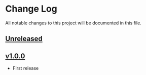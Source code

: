 # Change Log
All notable changes to this project will be documented in this file.
 
## [Unreleased]

## [v1.0.0]
- First release
 


[Unreleased]: https://github.com/CESNET/remoteuserssl-simplesamlphp-module/tree/master
[v1.0.0]: https://github.com/CESNET/remoteuserssl-simplesamlphp-module/tree/v1.0.0
